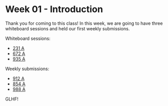 # Week 01 - Introduction

Thank you for coming to this class!
In this week, we are going to have three whiteboard sessions and held our first weekly submissions.

Whiteboard sessions:
- [231 A](http://codeforces.com/contest/231/problem/A)
- [672 A](http://codeforces.com/contest/672/problem/A)
- [935 A](http://codeforces.com/contest/935/problem/A)

Weekly submissions:
- [912 A](http://codeforces.com/contest/912/problem/A)
- [854 A](http://codeforces.com/contest/854/problem/A)
- [988 A](http://codeforces.com/contest/988/problem/A)

GLHF!
